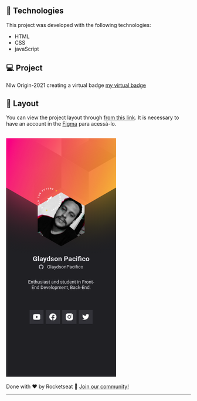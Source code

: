 


## 🚀 Technologies

This project was developed with the following technologies:

- HTML
- CSS
- javaScript

## 💻 Project

Nlw Origin-2021 creating a virtual badge
<a href="https://badge-nlw-cldh6u8rr-glaydsonpacifico.vercel.app/" target="_blank">
my virtual badge
</a>

## 🔖 Layout

You can view the project layout through [from this link](https://www.figma.com/community/file/1031698737363668691). It is necessary to have an account in the [Figma](https://figma.com) para acessá-lo.

<br>

<img src="/images/mobile-preview.png" alt="Mobile Preview" />

Done with ♥ by Rocketseat :wave: [Join our community!](https://discordapp.com/invite/gCRAFhc)

---


